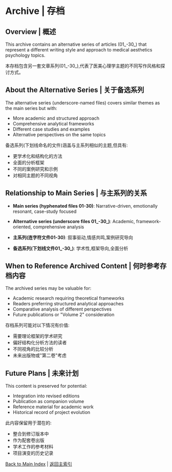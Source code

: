 # Archive | 存档

## Overview | 概述

This archive contains an alternative series of articles (01_-30_) that represent a different writing style and approach to medical aesthetics psychology topics.

本存档包含另一套文章系列(01_-30_),代表了医美心理学主题的不同写作风格和探讨方式。

## About the Alternative Series | 关于备选系列

The alternative series (underscore-named files) covers similar themes as the main series but with:
- More academic and structured approach
- Comprehensive analytical frameworks
- Different case studies and examples
- Alternative perspectives on the same topics

备选系列(下划线命名的文件)涵盖与主系列相似的主题,但具有:
- 更学术化和结构化的方法
- 全面的分析框架
- 不同的案例研究和示例
- 对相同主题的不同视角

## Relationship to Main Series | 与主系列的关系

- **Main series (hyphenated files 01-30)**: Narrative-driven, emotionally resonant, case-study focused
- **Alternative series (underscore files 01_-30_)**: Academic, framework-oriented, comprehensive analysis

- **主系列(连字符文件01-30)**: 叙事驱动,情感共鸣,案例研究导向
- **备选系列(下划线文件01_-30_)**: 学术性,框架导向,全面分析

## When to Reference Archived Content | 何时参考存档内容

The archived series may be valuable for:
- Academic research requiring theoretical frameworks
- Readers preferring structured analytical approaches
- Comparative analysis of different perspectives
- Future publications or "Volume 2" consideration

存档系列可能对以下情况有价值:
- 需要理论框架的学术研究
- 偏好结构化分析方法的读者
- 不同视角的比较分析
- 未来出版物或"第二卷"考虑

## Future Plans | 未来计划

This content is preserved for potential:
- Integration into revised editions
- Publication as companion volume
- Reference material for academic work
- Historical record of project evolution

此内容保留用于潜在的:
- 整合到修订版本中
- 作为配套卷出版
- 学术工作的参考材料
- 项目演变的历史记录

[Back to Main Index](../README.md) | [返回主索引](../README.md)
